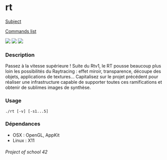 rt
===

[Subject](../master/rt.pdf)

[Commands list](../master/doc/commands.md)

<img src="https://raw.githubusercontent.com/vchaillo/rt/master/doc/screenshots/20170322_061703.bmp"/>
<img src="https://raw.githubusercontent.com/vchaillo/rt/master/doc/screenshots/20170322_134431.bmp"/>
<img src="https://raw.githubusercontent.com/vchaillo/rt/master/doc/screenshots/20170402_174041.bmp"/>

### Description

Passez à la vitesse supérieure ! Suite du Rtv1, le RT pousse beaucoup plus loin les possibilités du Raytracing : effet miroir, transparence, découpe des objets, applications de textures... Capitalisez sur le projet précédent pour réaliser une infrastructure capable de supporter toutes ces ramifications et obtenir de sublimes images de synthèse.

### Usage

```
./rt [-v] [-s1...5]
```

### Dépendances

* OSX : OpenGL, AppKit
* Linux : X11

###### Project of school 42
